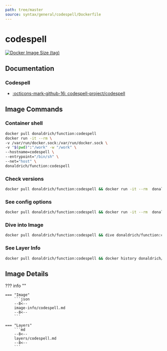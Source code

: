 ```yaml
---
path: tree/master
source: syntax/general/codespell/Dockerfile
---
```


# codespell

[![Docker Image Size (tag)](https://img.shields.io/docker/image-size/donaldrich/function/codespell?color=blue&label=donaldrich/function:codespell&logo=docker&style=flat-square)](https://hub.docker.com/r/donaldrich/function/codespell)

## Documentation

### Codespell

- [:octicons-mark-github-16: codespell-project/codespell](https://github.com/codespell-project/codespell)

## Image Commands

### Container shell

```sh
docker pull donaldrich/function:codespell
docker run -it --rm \
-v /var/run/docker.sock:/var/run/docker.sock \
-v "$(pwd)":"/work" -w "/work" \
--hostname=codespell \
--entrypoint="/bin/sh" \
--net="host" \
donaldrich/function:codespell
```

### Check versions

```sh
docker pull donaldrich/function:codespell && docker run -it --rm  donaldrich/function:codespell validate
```

### See config options

```sh
docker pull donaldrich/function:codespell && docker run -it --rm  donaldrich/function:codespell help
```

### Dive into Image

```sh
docker pull donaldrich/function:codespell && dive donaldrich/function:codespell
```

### See Layer Info

```sh
docker pull donaldrich/function:codespell && docker history donaldrich/function:codespell
```

## Image Details

??? info ""

    === "Image"
        ```json
        --8<--
        image-info/codespell.md
        --8<--
        ```

    === "Layers"
        ```md
        --8<--
        layers/codespell.md
        --8<--
        ```
